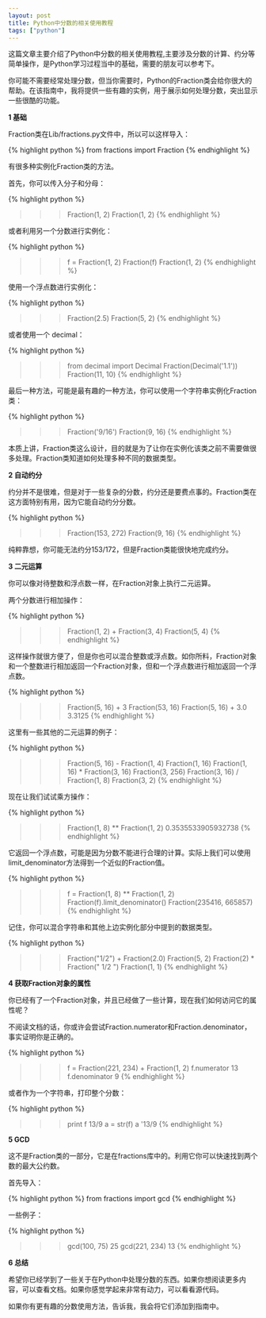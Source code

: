 ```yaml
---
layout: post
title: Python中分数的相关使用教程
tags: ["python"]
---
```

这篇文章主要介绍了Python中分数的相关使用教程,主要涉及分数的计算、约分等简单操作，是Python学习过程当中的基础，需要的朋友可以参考下。

你可能不需要经常处理分数，但当你需要时，Python的Fraction类会给你很大的帮助。在该指南中，我将提供一些有趣的实例，用于展示如何处理分数，突出显示一些很酷的功能。

**1 基础**

Fraction类在Lib/fractions.py文件中，所以可以这样导入：


{% highlight python %}
from fractions import Fraction
{% endhighlight %}


有很多种实例化Fraction类的方法。

首先，你可以传入分子和分母：

{% highlight python %}
>>> Fraction(1, 2)
Fraction(1, 2)
{% endhighlight %}

或者利用另一个分数进行实例化：

{% highlight python %}
>>> f = Fraction(1, 2)
>>> Fraction(f)
Fraction(1, 2)
{% endhighlight %}

使用一个浮点数进行实例化：

{% highlight python %}
>>> Fraction(2.5)
Fraction(5, 2)
{% endhighlight %}

或者使用一个 decimal：

{% highlight python %}
>>> from decimal import Decimal
>>> Fraction(Decimal('1.1'))
Fraction(11, 10)
{% endhighlight %}

最后一种方法，可能是最有趣的一种方法，你可以使用一个字符串实例化Fraction类：

{% highlight python %}
>>> Fraction('9/16')
Fraction(9, 16)
{% endhighlight %}

本质上讲，Fraction类这么设计，目的就是为了让你在实例化该类之前不需要做很多处理。Fraction类知道如何处理多种不同的数据类型。

**2 自动约分**

约分并不是很难，但是对于一些复杂的分数，约分还是要费点事的。Fraction类在这方面特别有用，因为它能自动约分分数。

{% highlight python %}
>>> Fraction(153, 272)
Fraction(9, 16)
{% endhighlight %}

纯粹靠想，你可能无法约分153/172，但是Fraction类能很快地完成约分。

**3 二元运算**

你可以像对待整数和浮点数一样，在Fraction对象上执行二元运算。

两个分数进行相加操作：

{% highlight python %}
>>> Fraction(1, 2) + Fraction(3, 4)
Fraction(5, 4)
{% endhighlight %}

这样操作就很方便了，但是你也可以混合整数或浮点数。如你所料，Fraction对象和一个整数进行相加返回一个Fraction对象，但和一个浮点数进行相加返回一个浮点数。

{% highlight python %}
>>> Fraction(5, 16) + 3
Fraction(53, 16)
>>> Fraction(5, 16) + 3.0
3.3125
{% endhighlight %}

这里有一些其他的二元运算的例子：

{% highlight python %}
>>> Fraction(5, 16) - Fraction(1, 4)
Fraction(1, 16)
>>> Fraction(1, 16) * Fraction(3, 16)
Fraction(3, 256)
>>> Fraction(3, 16) / Fraction(1, 8)
Fraction(3, 2)
{% endhighlight %}

现在让我们试试乘方操作：

{% highlight python %}
>>> Fraction(1, 8) ** Fraction(1, 2)
0.3535533905932738
{% endhighlight %}

它返回一个浮点数，可能是因为分数不能进行合理的计算。实际上我们可以使用limit_denominator方法得到一个近似的Fraction值。

{% highlight python %}
>>> f = Fraction(1, 8) ** Fraction(1, 2)
>>> Fraction(f).limit_denominator()
Fraction(235416, 665857)
{% endhighlight %}

记住，你可以混合字符串和其他上边实例化部分中提到的数据类型。

{% highlight python %}
>>> Fraction("1/2") + Fraction(2.0)
Fraction(5, 2)
>>> Fraction(2) * Fraction("  1/2  ")
Fraction(1, 1)
{% endhighlight %}

**4 获取Fraction对象的属性**

你已经有了一个Fraction对象，并且已经做了一些计算，现在我们如何访问它的属性呢？

不阅读文档的话，你或许会尝试Fraction.numerator和Fraction.denominator，事实证明你是正确的。

{% highlight python %}
>>> f = Fraction(221, 234) + Fraction(1, 2)
>>> f.numerator
13
>>> f.denominator
9
{% endhighlight %}

或者作为一个字符串，打印整个分数：

{% highlight python %}
>>> print f
13/9
>>> a = str(f)
>>> a
'13/9
{% endhighlight %}

**5 GCD**

这不是Fraction类的一部分，它是在fractions库中的。利用它你可以快速找到两个数的最大公约数。

</div>

首先导入：

{% highlight python %}
from fractions import gcd
{% endhighlight %}

一些例子：

{% highlight python %}
>>> gcd(100, 75)
25
>>> gcd(221, 234)
13
{% endhighlight %}

**6 总结**

希望你已经学到了一些关于在Python中处理分数的东西。如果你想阅读更多内容，可以查看文档。如果你感觉学起来非常有动力，可以看看源代码。

如果你有更有趣的分数使用方法，告诉我，我会将它们添加到指南中。
